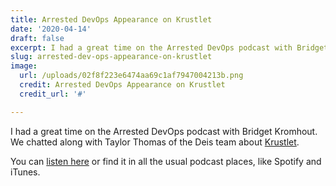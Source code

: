 ```yaml
---
title: Arrested DevOps Appearance on Krustlet
date: '2020-04-14'
draft: false
excerpt: I had a great time on the Arrested DevOps podcast with Bridget Kromhout.
slug: arrested-dev-ops-appearance-on-krustlet
image:
  url: /uploads/02f8f223e6474aa69c1af7947004213b.png
  credit: Arrested DevOps Appearance on Krustlet
  credit_url: '#'

---
```


I had a great time on the Arrested DevOps podcast with Bridget Kromhout.  We chatted along with Taylor Thomas of the Deis team about [Krustlet](https://github.com/deislabs/krustlet).

You can [listen here](https://www.arresteddevops.com/krustlet/) or find it in all the usual podcast places, like Spotify and iTunes.  
